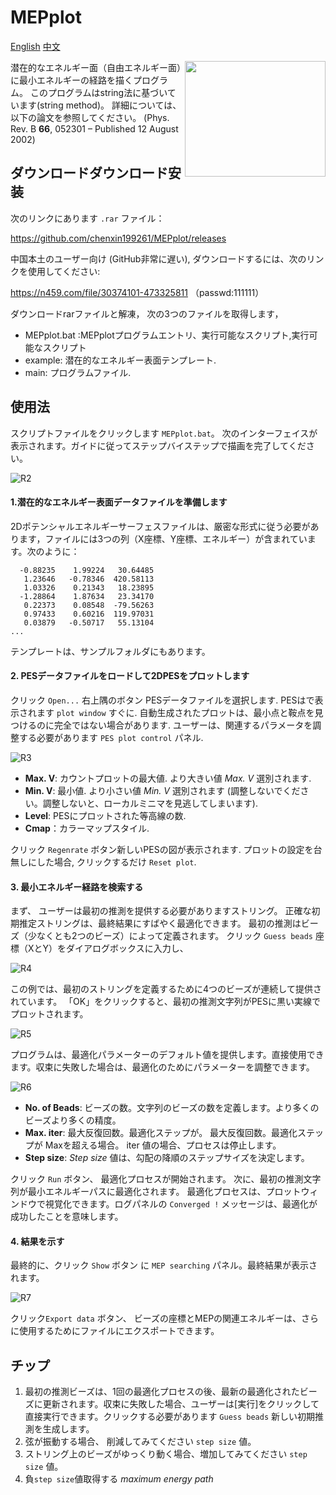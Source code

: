 # MEPplot
 [English](README.md)  [中文](README_CN.md)

<a href="https://explosion.ai"><img src="./ui/Logo.png"  width="225" height="185" align="right" /></a>

潜在的なエネルギー面（自由エネルギー面）に最小エネルギーの経路を描くプログラム。 このプログラムはstring法に基づいています(string method)。 詳細については、以下の論文を参照してください。 (Phys. Rev. B **66**, 052301 – Published 12 August 2002) 

## ダウンロードダウンロード安装

次のリンクにあります `.rar` ファイル：

https://github.com/chenxin199261/MEPplot/releases

中国本土のユーザー向け (GitHub非常に遅い), ダウンロードするには、次のリンクを使用してください:

https://n459.com/file/30374101-473325811 （passwd:111111）

ダウンロードrarファイルと解凍， 次の3つのファイルを取得します，

* MEPplot.bat :MEPplotプログラムエントリ、実行可能なスクリプト,実行可能なスクリプト
* example: 潜在的なエネルギー表面テンプレート.
* main: プログラムファイル.

## 使用法

スクリプトファイルをクリックします `MEPplot.bat`。 次のインターフェイスが表示されます。ガイドに従ってステップバイステップで描画を完了してください。

<img src="./Readme-figures/R2.png" alt="R2"  />

#### 1.潜在的なエネルギー表面データファイルを準備します

2Dポテンシャルエネルギーサーフェスファイルは、厳密な形式に従う必要があります，ファイルには3つの列（X座標、Y座標、エネルギー）が含まれています。次のように：

```
  -0.88235    1.99224   30.64485
   1.23646   -0.78346  420.58113
   1.03326    0.21343   18.23895
  -1.28864    1.87634   23.34170
   0.22373    0.08548  -79.56263
   0.97433    0.60216  119.97031
   0.03879   -0.50717   55.13104
...
```

テンプレートは、サンプルフォルダにもあります。

#### 2. PESデータファイルをロードして2DPESをプロットします

クリック `Open...` 右上隅のボタン PESデータファイルを選択します. PESはで表示されます `plot window` すぐに. 自動生成されたプロットは、最小点と鞍点を見つけるのに完全ではない場合があります. ユーザーは、関連するパラメータを調整する必要があります `PES plot control` パネル. 

<img src="./Readme-figures/R3.png" alt="R3"  />

* **Max. V**: カウントプロットの最大値. より大きい値 *Max. V* 選別されます. 
* **Min. V**: 最小値. より小さい値 *Min. V* 選別されます (調整しないでください。調整しないと、ローカルミニマを見逃してしまいます).
* **Level**: PESにプロットされた等高線の数. 
* **Cmap**：カラーマップスタイル.

クリック `Regenrate` ボタン新しいPESの図が表示されます. プロットの設定を台無しにした場合, クリックするだけ `Reset plot`. 



#### 3. 最小エネルギー経路を検索する

まず、 ユーザーは最初の推測を提供する必要がありますストリング。 正確な初期推定ストリングは、最終結果にすばやく最適化できます。 最初の推測はビーズ（少なくとも2つのビーズ）によって定義されます。 クリック `Guess beads` 座標（XとY）をダイアログボックスに入力し、



<img src="./Readme-figures/R4.png" alt="R4"  />

この例では、最初のストリングを定義するために4つのビーズが連続して提供されています。 「OK」をクリックすると、最初の推測文字列がPESに黒い実線でプロットされます。

<img src="./Readme-figures/R5.png" alt="R5"  />

プログラムは、最適化パラメーターのデフォルト値を提供します。直接使用できます。収束に失敗した場合は、最適化のためにパラメーターを調整できます。 

<img src="./Readme-figures/R6.png" alt="R6"  />

* **No. of Beads**: ビーズの数。文字列のビーズの数を定義します。より多くのビーズより多くの精度。 
* **Max. iter**: 最大反復回数。最適化ステップが。 最大反復回数。最適化ステップが Maxを超える場合。 iter 値の場合、プロセスは停止します。
* **Step size**:  *Step size* 値は、勾配の降順のステップサイズを決定します。



クリック `Run` ボタン、 最適化プロセスが開始されます。 次に、最初の推測文字列が最小エネルギーパスに最適化されます。 最適化プロセスは、プロットウィンドウで視覚化できます。ログパネルの `Converged !` メッセージは、最適化が成功したことを意味します。



#### 4. 結果を示す

最終的に、クリック `Show` ボタン に `MEP searching` パネル。最終結果が表示されます。 

 <img src="./Readme-figures/R7.png" alt="R7"  />

クリック`Export data` ボタン、 ビーズの座標とMEPの関連エネルギーは、さらに使用するためにファイルにエクスポートできます。



## チップ

1. 最初の推測ビーズは、1回の最適化プロセスの後、最新の最適化されたビーズに更新されます。収束に失敗した場合、ユーザーは[実行]をクリックして直接実行できます。クリックする必要があります `Guess beads` 新しい初期推測を生成します。
2. 弦が振動する場合、 削減してみてください `step size` 値。
3. ストリング上のビーズがゆっくり動く場合、増加してみてください `step size`  値。
4. 負`step size`値取得する *maximum energy path*

